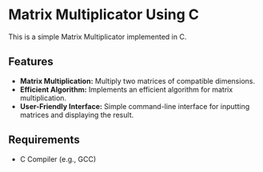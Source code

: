 # Matrix Multiplicator Using C

This is a simple Matrix Multiplicator implemented in C.

## Features

- **Matrix Multiplication:** Multiply two matrices of compatible dimensions.
- **Efficient Algorithm:** Implements an efficient algorithm for matrix multiplication.
- **User-Friendly Interface:** Simple command-line interface for inputting matrices and displaying the result.

## Requirements

- C Compiler (e.g., GCC)
